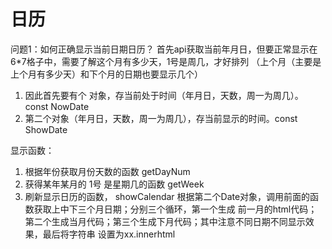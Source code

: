 # 日历

问题1：如何正确显示当前日期日历？
首先api获取当前年月日，但要正常显示在6*7格子中，需要了解这个月有多少天，1号是周几，才好排列
（上个月（主要是上个月有多少天）和下个月的日期也要显示几个）
1. 因此首先要有个 对象，存当前处于时间（年月日，天数，周一为周几）。const NowDate
2. 第二个对象（年月日，天数，周一为周几），存当前显示的时间。const ShowDate

显示函数：

1. 根据年份获取月份天数的函数     getDayNum
2. 获得某年某月的 1号 是星期几的函数   getWeek
3. 刷新显示日历的函数， showCalendar
根据第二个Date对象，调用前面的函数获取上中下三个月日期；分别三个循环，第一个生成
前一月的html代码；第二个生成当月代码；第三个生成下月代码；其中注意不同日期不同显示效果，最后将字符串
设置为xx.innerhtml

